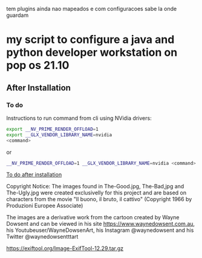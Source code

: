 tem plugins ainda nao mapeados e com configuracoes sabe la onde guardam


# my script to configure a java and python developer workstation on pop os 21.10

## After Installation

### To do

 Instructions to run command from cli using NVidia drivers:

```bash
export __NV_PRIME_RENDER_OFFLOAD=1
export __GLX_VENDOR_LIBRARY_NAME=nvidia
<command>
```
or

```bash
__NV_PRIME_RENDER_OFFLOAD=1 __GLX_VENDOR_LIBRARY_NAME=nvidia <command>
```

 [To do after installation](POST-INSTALL.md)

Copyright Notice: The images found in The-Good.jpg, The-Bad,jpg and The-Ugly.jpg were created exclusivelly for this project and are based on characters from the movie "Il buono, il bruto, il cattivo" (Copyright 1966 by Produzioni Europee Associate) 

The images are a derivative work from the cartoon created by Wayne Dowsent and can be viewed in his site https://www.waynedowsent.com.au, his Youtubeuser/WayneDowsenArt, his Instagram @waynedowsent and his Twitter @waynedowsentttart



https://exiftool.org/Image-ExifTool-12.29.tar.gz
